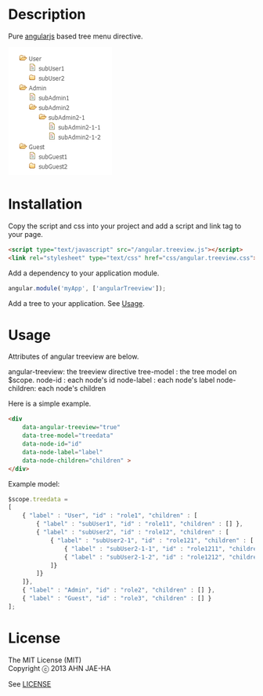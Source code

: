 # Description

Pure [angularjs](http://www.angularjs.org) based tree menu directive.

![screenshot](https://github.com/eu81273/angular.treeview/raw/master/img/preview.png)

# Installation

Copy the script and css into your project and add a script and link tag to your page.

```html
<script type="text/javascript" src="/angular.treeview.js"></script>
<link rel="stylesheet" type="text/css" href="css/angular.treeview.css">
```

Add a dependency to your application module.

```javascript
angular.module('myApp', ['angularTreeview']);
```

Add a tree to your application. See [Usage](#usage).

# Usage

Attributes of angular treeview are below.

angular-treeview: the treeview directive
tree-model : the tree model on $scope.
node-id : each node's id
node-label : each node's label
node-children: each node's children

Here is a simple example.


```html
<div
    data-angular-treeview="true"
    data-tree-model="treedata"
    data-node-id="id"
    data-node-label="label"
    data-node-children="children" >
</div>
```

Example model:

```javascript
$scope.treedata = 
[
    { "label" : "User", "id" : "role1", "children" : [
        { "label" : "subUser1", "id" : "role11", "children" : [] },
        { "label" : "subUser2", "id" : "role12", "children" : [
            { "label" : "subUser2-1", "id" : "role121", "children" : [
                { "label" : "subUser2-1-1", "id" : "role1211", "children" : [] },
                { "label" : "subUser2-1-2", "id" : "role1212", "children" : [] }
            ]}
        ]}
    ]},
    { "label" : "Admin", "id" : "role2", "children" : [] },
    { "label" : "Guest", "id" : "role3", "children" : [] }
];     
```





# License

The MIT License (MIT)  
Copyright ⓒ 2013 AHN JAE-HA

See [LICENSE](https://github.com/eu81273/angular.treeview/blob/master/LICENSE)

